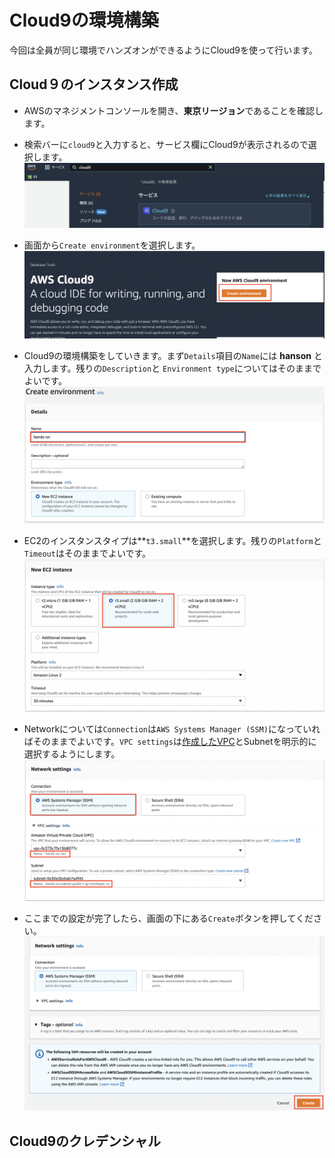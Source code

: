 # Cloud9の環境構築
今回は全員が同じ環境でハンズオンができるようにCloud9を使って行います。

## Cloud９のインスタンス作成
- AWSのマネジメントコンソールを開き、**東京リージョン**であることを確認します。
- 検索バーに`cloud9`と入力すると、サービス欄にCloud9が表示されるので選択します。
![cloud9_1](./img/cloud9_1.png)

- 画面から`Create environment`を選択します。
![cloud9_2](./img/cloud9_2.png)

- Cloud9の環境構築をしていきます。まず`Details`項目の`Name`には **hanson** と入力します。残りの`Description`と `Environment type`についてはそのままでよいです。
![cloud9_3](./img/cloud9_3.png)

- EC2のインスタンスタイプは**`t3.small`**を選択します。残りの`Platform`と`Timeout`はそのままでよいです。
![cloud9_4](./img/cloud9_4.png)

- Networkについては`Connection`は`AWS Systems Manager (SSM)`になっていればそのままでよいです。`VPC settings`は[作成したVPC](vpc.md#create_vpc)とSubnetを明示的に選択するようにします。
![cloud9_5](./img/cloud9_5.png)

- ここまでの設定が完了したら、画面の下にある`Create`ボタンを押してください。
![cloud9_6](./img/cloud9_6.png)


## Cloud9のクレデンシャル